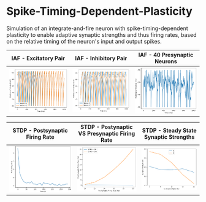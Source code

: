 # Spike-Timing-Dependent-Plasticity
Simulation of an integrate-and-fire neuron with spike-timing-dependent plasticity to enable adaptive synaptic strengths and thus firing rates, based on the relative timing of the neuron's input and output spikes.

|IAF - Excitatory Pair|IAF - Inhibitory Pair|IAF - 40 Presynaptic Neurons|
|:---:|:---:|:---:|
|![](outputs/IAF_1.png)|![](outputs/IAF_2.png)|![](outputs/IAF_3.png)|

|STDP - Postsynaptic Firing Rate|STDP - Postynaptic VS Presynaptic Firing Rate|STDP - Steady State Synaptic Strengths|
|:---:|:---:|:---:|
|![](outputs/STDP_1.png)|![](outputs/STDP_2.png)|![](outputs/STDP_3.png)|
